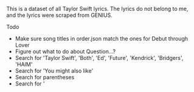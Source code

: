 This is a dataset of all Taylor Swift lyrics. The lyrics do not belong to me, and the lyrics were scraped from GENIUS.

Todo
- Make sure song titles in order.json match the ones for Debut through Lover
- Figure out what to do about Question...?
- Search for 'Taylor Swift', 'Both', 'Ed', 'Future', 'Kendrick', 'Bridgers', 'HAIM'
- Search for 'You might also like'
- Search for parentheses
- Search for '
